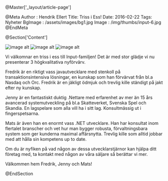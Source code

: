 @Master['_layout/article-page']

@Meta
Author : Hendrik Ellert
Title: Triss i Ess!
Date: 2016-02-22
Tags: Nyheter
BgImage : /assets/images/bg1.jpg
Image : /img/thumbs/input-6.jpg
@EndMeta

@Section['Content']

![image alt](/img/nyheter/FredrikFilmis.png) ![image alt](/img/nyheter/JennyFilmis.png) ![image alt](/img/nyheter/MatsHFilmis.png)

Vi välkomnar en triss i ess till Input-familjen! Det är med stor glädje vi nu presenterar 3 högkvalitativa nyförvärv.

Fredrik är en riktigt vass javautvecklare med stenkoll på transaktionsintensiva lösningar, en kunskap som han förvärvat från bl.a Nasdaq och Orc. Fredrik är en jäkligt ödmjuk och trevlig kille ständigt på jakt efter ny kunskap. 

Jenny är en fantastiskt duktig .Nettare med erfarenhet av mer än 15 års avancerad systemutveckling på bl.a Skatteverket, Svenska Spel och Skandia. En lagspelare som  alla vill ha i sitt lag. Konsultmässig ut i fingerspetsarna.

Mats är även han en enormt vass .NET utvecklare. Han har konsultat inom flertalet branscher och vet hur man bygger robusta, förvaltningsbara system som ger kunderna maximal affärsnytta. Trevlig kille som alltid jobbar med att hålla sin kompetens up to date.

Om du är nyfiken på vad någon av dessa utvecklarstjärnor kan hjälpa ditt företag med, ta kontakt med någon av våra säljare så berättar vi mer.

Välkommen hem Fredrik, Jenny och Mats!

@EndSection
